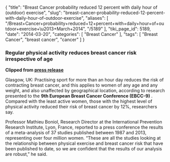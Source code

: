 {
    "title": "Breast Cancer probability reduced 12 percent with daily hour of (outdoor) exercise",
    "slug": "breast-cancer-probability-reduced-12-percent-with-daily-hour-of-outdoor-exercise",
    "aliases": [
        "/Breast+Cancer+probability+reduced+12+percent+with+daily+hour+of+outdoor+exercise+\u2013+March+2014",
        "/5189"
    ],
    "tiki_page_id": 5189,
    "date": "2014-03-20",
    "categories": [
        "Breast Cancer"
    ],
    "tags": [
        "Breast Cancer",
        "breast cancer",
        "cancer"
    ]
}


### Regular physical activity reduces breast cancer risk irrespective of age

 **Clipped from [press release](http://www.ecco-org.eu/Global/News/EBCC9-PR/2014/03/Boniol-Regular-physical-activity-reduces-breast-cancer-risk-irrespective-of-age.aspx)** 

Glasgow, UK: Practising sport for more than an hour day reduces the risk of contracting breast cancer, and this applies to women of any age and any weight, and also unaffected by geographical location, according to research presented to the  **9th European Breast Cancer Conference (EBCC-9)** . Compared with the least active women, those with the highest level of physical activity reduced their risk of breast cancer by 12%, researchers say.

Professor Mathieu Boniol, Research Director at the International Prevention Research Institute, Lyon, France, reported to a press conference the results of a meta-analysis of 37 studies published between 1987 and 2013, representing over four million women. “These are all the studies looking at the relationship between physical exercise and breast cancer risk that have been published to date, so we are confident that the results of our analysis are robust,” he said.